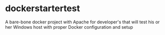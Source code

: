 # dockerstartertest
A bare-bone docker project with Apache for developer's that will test his or her Windows host with proper Docker configuration and setup
